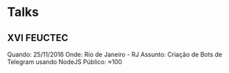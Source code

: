 # Talks

## XVI FEUCTEC
Quando: 25/11/2016
Onde: Rio de Janeiro - RJ
Assunto: Criação de Bots de Telegram usando NodeJS
Público: ≈100
